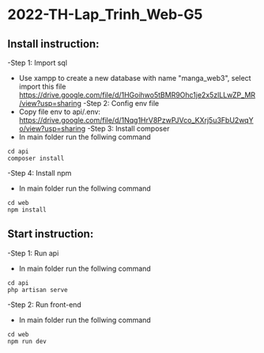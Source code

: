 # 2022-TH-Lap_Trinh_Web-G5

## Install instruction:
-Step 1: Import sql
* Use xampp to create a new database with name "manga_web3", select import this file https://drive.google.com/file/d/1HGoihwo5tBMR9Ohc1je2x5zlLLwZP_MR/view?usp=sharing
-Step 2: Config env file
* Copy file env to api/.env: https://drive.google.com/file/d/1Nqg1HrV8PzwPJVco_KXrj5u3FbU2wqYo/view?usp=sharing
-Step 3: Install composer
* In main folder run the follwing command
```
cd api
composer install
```
-Step 4: Install npm
* In main folder run the follwing command
```
cd web
npm install
```
## Start instruction:
-Step 1: Run api
* In main folder run the follwing command
```
cd api
php artisan serve
```
-Step 2: Run front-end
* In main folder run the follwing command
```
cd web
npm run dev
```
